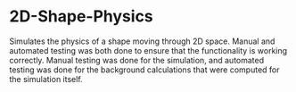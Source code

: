 # 2D-Shape-Physics
Simulates the physics of a shape moving through 2D space. Manual and automated testing was both done to ensure that the functionality is working correctly. Manual testing was done for the simulation, and automated testing was done for the background calculations that were computed for the simulation itself.
